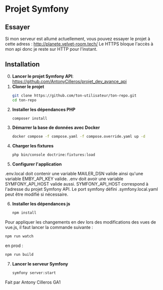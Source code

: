 # Projet Symfony

## Essayer
Si mon serveur est allumé actuellement, vous pouvez essayer le projet à cette adress : http://planete.velvet-room.tech/
Le HTTPS bloque l'accès à mon api donc je reste sur HTTP pour l'instant.

## Installation

0. **Lancer le projet Symfony API**: https://github.com/AntonyCilleros/projet_dev_avance_api
1. **Cloner le projet**
   ```sh
   git clone https://github.com/ton-utilisateur/ton-repo.git
   cd ton-repo

2. **Installer les dépendances PHP**
   ```sh
   composer install

3. **Démarrer la base de données avec Docker**
   ```sh
   docker compose -f compose.yaml -f compose.override.yaml up -d

4. **Charger les fixtures**
   ```sh
   php bin/console doctrine:fixtures:load

5. **Configurer l'application**

.env.local doit contenir une variable MAILER_DSN valide ainsi qu'une variable EMBY_API_KEY valide.
.env doit avoir une variable SYMFONY_API_HOST valide aussi. SYMFONY_API_HOST correspond à l'adresse du projet Symfony API.
Le port symfony défini .symfony.local.yaml peut être modifié si nécessaire.


6. **Installer les dépendances js**
    ```sh
   npm install
   
Pour appliquer les changements en dev lors des modifications des vues de vue.js, il faut lancer la commande suivante :
   ```sh
   npm run watch
   ```
en prod :
   ```sh
   npm run build
   ```

7. **Lancer le serveur Symfony**
    ```sh
   symfony server:start

Fait par Antony Cilleros GA1
